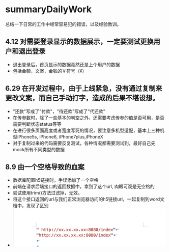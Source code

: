 # summaryDailyWork
总结一下日常的工作中经常容易犯的错误，以及经验教训。

## 4.12 对需要登录显示的数据展示，一定要测试更换用户和退出登录
* 退出登录后，首页显示的数据竟然还是上个用户的数据
* 包括金额，文案，金钱的￥符号（&yen;）

## 6.29 在开发过程中，由于上线紧急，没有通过复制来更改文案，而自己手动打字，造成的后果不堪设想。
* "还款"写成了"付款"，"待还款"写成了"代还款"
* 在传参数时，除了一些基本的判空之外，还需要考虑传参的值是否可用，是否需要判断状态status等等
* 在进行很多页面高度或者宽度写死的情况，要注意多机型适配，基本上三种机型iPhone5s, iPhone6, iPhone7plus,iPhoneX
* 对于复制过来的代码需要反复测试，各种情况都需要测试到，最好自己先mock所有不同类型的数据

## 8.9 由一个空格导致的血案
* 数据库配置h5链接时，手误添加了一个空格
* 前端在请求后端接口的返回数据中，拿到了这个url, 肉眼可观是无空格的
* 尝试使用trim()方法过滤掉，无效。
* 将这个接口返回的url与我们正常浏览器访问的h5链接url，一起复制到word文档中，发现了区别
* ![空格引发的血案](./image/trim.png) 
